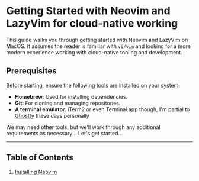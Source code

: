 # Getting Started with Neovim and LazyVim for cloud-native working

This guide walks you through getting started with Neovim and LazyVim on MacOS. It assumes the reader is familiar with `vi/vim` and looking for a more modern experience working with cloud-native tooling and development. 

## Prerequisites

Before starting, ensure the following tools are installed on your system:

- **Homebrew**: Used for installing dependencies.
- **Git**: For cloning and managing repositories.
- **A terminal emulator**: iTerm2 or even Terminal.app though, I'm partial to [Ghostty](https://ghostty.org/) these days personally

 We may need other tools, but we'll work through any additional requirements as necessary... Let's get started... 

---

## Table of Contents

1. [Installing Neovim](01-installation.md)

